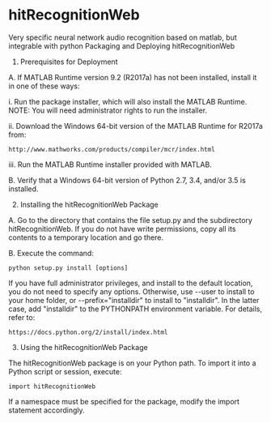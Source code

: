 # hitRecognitionWeb
Very specific neural network audio recognition based on matlab, but integrable with python
Packaging and Deploying hitRecognitionWeb

1. Prerequisites for Deployment 

A. If MATLAB Runtime version 9.2 (R2017a) has not been installed, install it in one of 
   these ways:

i. Run the package installer, which will also install the MATLAB Runtime.
NOTE: You will need administrator rights to run the installer. 

ii. Download the Windows 64-bit version of the MATLAB Runtime for R2017a from:

    http://www.mathworks.com/products/compiler/mcr/index.html
   
iii. Run the MATLAB Runtime installer provided with MATLAB.

B. Verify that a Windows 64-bit version of Python 2.7, 3.4, and/or 3.5 is installed.

2. Installing the hitRecognitionWeb Package

A. Go to the directory that contains the file setup.py and the subdirectory 
   hitRecognitionWeb. If you do not have write permissions, copy all its contents to a 
   temporary location and go there.

B. Execute the command:

    python setup.py install [options]
    
If you have full administrator privileges, and install to the default location, you do 
   not need to specify any options. Otherwise, use --user to install to your home folder, 
   or --prefix="installdir" to install to "installdir". In the latter case, add 
   "installdir" to the PYTHONPATH environment variable. For details, refer to:

    https://docs.python.org/2/install/index.html


3. Using the hitRecognitionWeb Package

The hitRecognitionWeb package is on your Python path. To import it into a Python script 
   or session, execute:

    import hitRecognitionWeb

If a namespace must be specified for the package, modify the import statement accordingly.
